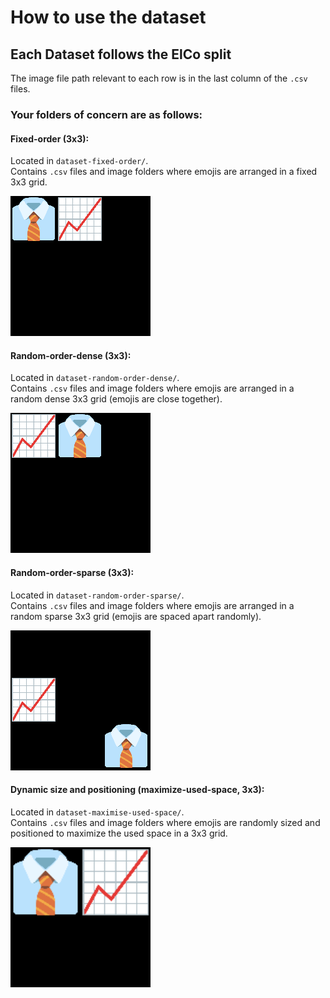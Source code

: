 # How to use the dataset

## Each Dataset follows the ElCo split
The image file path relevant to each row is in the last column of the `.csv` files.

### Your folders of concern are as follows:

#### **Fixed-order (3x3)**: 
Located in `dataset-fixed-order/`.  
Contains `.csv` files and image folders where emojis are arranged in a fixed 3x3 grid.  

![Fixed-order (3x3)](dataset-fixed-order/generated_img_dataset/test_google/0.png)

#### **Random-order-dense (3x3)**:
Located in `dataset-random-order-dense/`.  
Contains `.csv` files and image folders where emojis are arranged in a random dense 3x3 grid (emojis are close together).

![Random-order-dense (3x3)](dataset-random-order-dense/generated_img_dataset/test_google/0.png)

#### **Random-order-sparse (3x3)**: 

Located in `dataset-random-order-sparse/`.  
Contains `.csv` files and image folders where emojis are arranged in a random sparse 3x3 grid (emojis are spaced apart randomly).

![Random-order-sparse (3x3)](dataset-random-order-sparse/generated_img_dataset/test_google/0.png)

#### **Dynamic size and positioning (maximize-used-space, 3x3)**:

Located in `dataset-maximise-used-space/`.  
Contains `.csv` files and image folders where emojis are randomly sized and positioned to maximize the used space in a 3x3 grid.

![Random size and positioning (maximize-used-space, 3x3)](dataset-maximise-used-space/generated_img_dataset/test_google/0.png)
